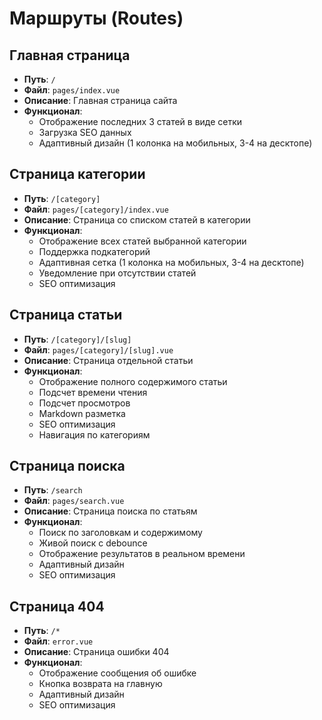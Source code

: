 # Маршруты (Routes)

## Главная страница
- **Путь**: `/`
- **Файл**: `pages/index.vue`
- **Описание**: Главная страница сайта
- **Функционал**:
  - Отображение последних 3 статей в виде сетки
  - Загрузка SEO данных
  - Адаптивный дизайн (1 колонка на мобильных, 3-4 на десктопе)

## Страница категории
- **Путь**: `/[category]`
- **Файл**: `pages/[category]/index.vue`
- **Описание**: Страница со списком статей в категории
- **Функционал**:
  - Отображение всех статей выбранной категории
  - Поддержка подкатегорий
  - Адаптивная сетка (1 колонка на мобильных, 3-4 на десктопе)
  - Уведомление при отсутствии статей
  - SEO оптимизация

## Страница статьи
- **Путь**: `/[category]/[slug]`
- **Файл**: `pages/[category]/[slug].vue`
- **Описание**: Страница отдельной статьи
- **Функционал**:
  - Отображение полного содержимого статьи
  - Подсчет времени чтения
  - Подсчет просмотров
  - Markdown разметка
  - SEO оптимизация
  - Навигация по категориям

## Страница поиска
- **Путь**: `/search`
- **Файл**: `pages/search.vue`
- **Описание**: Страница поиска по статьям
- **Функционал**:
  - Поиск по заголовкам и содержимому
  - Живой поиск с debounce
  - Отображение результатов в реальном времени
  - Адаптивный дизайн
  - SEO оптимизация

## Страница 404
- **Путь**: `/*`
- **Файл**: `error.vue`
- **Описание**: Страница ошибки 404
- **Функционал**:
  - Отображение сообщения об ошибке
  - Кнопка возврата на главную
  - Адаптивный дизайн
  - SEO оптимизация 
